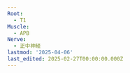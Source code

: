 ```yaml
---
Root:
  - T1
Muscle:
  - APB
Nerve:
  - 正中神経
lastmod: '2025-04-06'
last_edited: 2025-02-27T00:00:00.000Z
---
```



